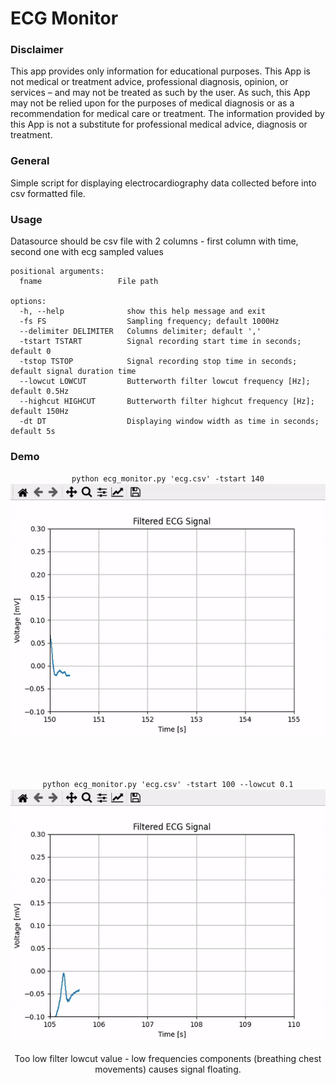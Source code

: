 # ECG Monitor

### Disclaimer
This app provides only information for educational purposes. This App is not medical or treatment advice, professional diagnosis, opinion, or services – and may not be treated as such by the user. As such, this App may not be relied upon for the purposes of medical diagnosis or as a recommendation for medical care or treatment. The information provided by this App is not a substitute for professional medical advice, diagnosis or treatment.

### General
Simple script for displaying electrocardiography data collected before into csv formatted file. 

### Usage
Datasource should be csv file with 2 columns - first column with time, second one with ecg sampled values

```
positional arguments:
  fname                 File path

options:
  -h, --help              show this help message and exit
  -fs FS                  Sampling frequency; default 1000Hz
  --delimiter DELIMITER   Columns delimiter; default ','
  -tstart TSTART          Signal recording start time in seconds; default 0
  -tstop TSTOP            Signal recording stop time in seconds; default signal duration time
  --lowcut LOWCUT         Butterworth filter lowcut frequency [Hz]; default 0.5Hz
  --highcut HIGHCUT       Butterworth filter highcut frequency [Hz]; default 150Hz
  -dt DT                  Displaying window width as time in seconds; default 5s
```

### Demo


<div align="center">
  <code>python ecg_monitor.py 'ecg.csv' -tstart 140</code>
  <br/>
  <img src="./demo-gif/lowcut-filtration.gif">
  
  <br/><br/>
  
  <code>python ecg_monitor.py 'ecg.csv' -tstart 100 --lowcut 0.1</code>
  <img src="./demo-gif/no-lowcut-filtration.gif">
  <br/>
  <p>Too low filter lowcut value - low frequencies components (breathing chest movements) causes signal floating.</p>
</div>



